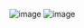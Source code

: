 ![image](https://github.com/user-attachments/assets/dfcb0203-f2d5-4301-b9ce-348459788380)
![image](https://github.com/user-attachments/assets/f01b516b-7c8a-44f3-8396-3535702d287d)

